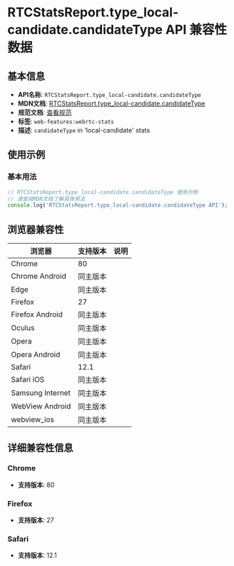 # RTCStatsReport.type_local-candidate.candidateType API 兼容性数据

## 基本信息

- **API名称**: `RTCStatsReport.type_local-candidate.candidateType`
- **MDN文档**: [RTCStatsReport.type_local-candidate.candidateType](https://developer.mozilla.org/docs/Web/API/RTCIceCandidateStats/candidateType)
- **规范文档**: [查看规范](https://w3c.github.io/webrtc-stats/#dom-rtcicecandidatestats-candidatetype)
- **标签**: `web-features:webrtc-stats`
- **描述**: `candidateType` in 'local-candidate' stats

## 使用示例

### 基本用法

```javascript
// RTCStatsReport.type_local-candidate.candidateType 使用示例
// 请查阅MDN文档了解具体用法
console.log('RTCStatsReport.type_local-candidate.candidateType API');
```

## 浏览器兼容性

| 浏览器 | 支持版本 | 说明 |
|--------|----------|------|
| Chrome | 80 |  |
| Chrome Android | 同主版本 |  |
| Edge | 同主版本 |  |
| Firefox | 27 |  |
| Firefox Android | 同主版本 |  |
| Oculus | 同主版本 |  |
| Opera | 同主版本 |  |
| Opera Android | 同主版本 |  |
| Safari | 12.1 |  |
| Safari iOS | 同主版本 |  |
| Samsung Internet | 同主版本 |  |
| WebView Android | 同主版本 |  |
| webview_ios | 同主版本 |  |

## 详细兼容性信息

### Chrome

- **支持版本**: 80

### Firefox

- **支持版本**: 27

### Safari

- **支持版本**: 12.1

